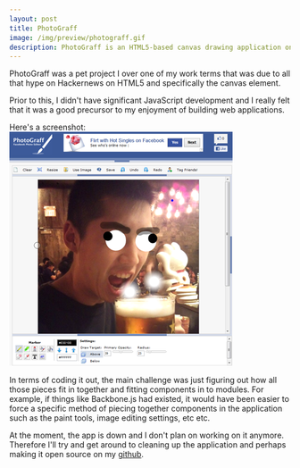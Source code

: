 ```yaml
---
layout: post
title: PhotoGraff
image: /img/preview/photograff.gif
description: PhotoGraff is an HTML5-based canvas drawing application on Facebook for graffiti'ng on friends' photos and sharing them
---
```


PhotoGraff was a pet project I over one of my work terms that was due to
all that hype on Hackernews on HTML5 and specifically the canvas
element.

Prior to this, I didn't have significant JavaScript development and I
really felt that it was a good precursor to my enjoyment of building web
applications.

Here's a screenshot:
![PhotoGraff](/img/photograff.png)

In terms of coding it out, the main challenge was just figuring out how
all those pieces fit in together and fitting components in to modules.
For example, if things like Backbone.js had existed, it would have been
easier to force a specific method of piecing together components in the
application such as the paint tools, image editing settings, etc etc.

At the moment, the app is down and I don't plan on working on it
anymore. Therefore I'll try and get around to cleaning up the
application and perhaps making it open source on my [github](https://github.com/jkao/).
